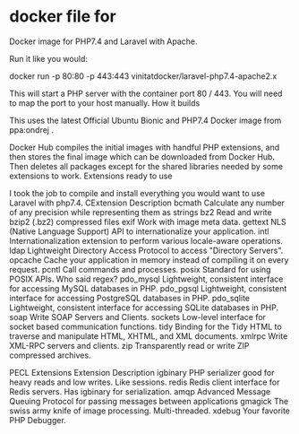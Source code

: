 # docker file for 
Docker image for PHP7.4 and Laravel with Apache.

Run it like you would:

docker run -p 80:80 -p 443:443 vinitatdocker/laravel-php7.4-apache2.x

This will start a PHP server with the container port 80 / 443. You will need to map the port to your host manually. How it builds

This uses the latest Official Ubuntu Bionic and PHP7.4 Docker image from ppa:ondrej .

Docker Hub compiles the initial images with handful PHP extensions, and then stores the final image which can be downloaded from Docker Hub. Then deletes all packages except for the shared libraries needed by some extensions to work. Extensions ready to use

I took the job to compile and install everything you would want to use Laravel with php7.4. CExtension Description bcmath Calculate any number of any precision while representing them as strings bz2 Read and write bzip2 (.bz2) compressed files exif Work with image meta data. gettext NLS (Native Language Support) API to internationalize your application. intl Internationalization extension to perform various locale-aware operations. ldap Lightweight Directory Access Protocol to access "Directory Servers". opcache Cache your application in memory instead of compiling it on every request. pcntl Call commands and processes. posix Standard for using POSIX APIs. Who said regex? pdo_mysql Lightweight, consistent interface for accessing MySQL databases in PHP. pdo_pgsql Lightweight, consistent interface for accessing PostgreSQL databases in PHP. pdo_sqlite Lightweight, consistent interface for accessing SQLite databases in PHP. soap Write SOAP Servers and Clients. sockets Low-level interface for socket based communication functions. tidy Binding for the Tidy HTML to traverse and manipulate HTML, XHTML, and XML documents. xmlrpc Write XML-RPC servers and clients. zip Transparently read or write ZIP compressed archives.

PECL Extensions Extension Description igbinary PHP serializer good for heavy reads and low writes. Like sessions. redis Redis client interface for Redis servers. Has igbinary for serialization. amqp Advanced Message Queuing Protocol for passing messages between applications gmagick The swiss army knife of image processing. Multi-threaded. xdebug Your favorite PHP Debugger.

